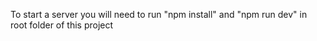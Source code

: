 To start a server you will need to run "npm install" and "npm run dev" in root folder of this project
